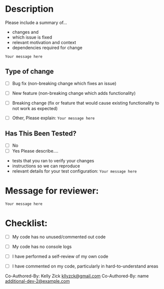# Description
Please include a summary of...
+ changes and 
+ which issue is fixed 
+ relevant motivation and context
+ dependencies required for change

`Your message here`


## Type of change

- [ ] Bug fix (non-breaking change which fixes an issue)
- [ ] New feature (non-breaking change which adds functionality)
- [ ] Breaking change (fix or feature that would cause existing functionality to not work as expected)
- [ ] Other, Please explain:
`Your message here`


## Has This Been Tested?

- [ ] No
- [ ] Yes
Please describe.... 
+ tests that you ran to verify your changes
+ instructions so we can reproduce
+ relevant details for your test configuration:
`Your message here`



# Message for reviewer:
`Your message here`


# Checklist:

- [ ] My code has no unused/commented out code
- [ ] My code has no console logs
- [ ] I have performed a self-review of my own code
- [ ] I have commented on my code, particularly in hard-to-understand areas


Co-Authored-By: Kelly Zick <kllyzck@gmail.com>
Co-Authored-By: name <additional-dev-2@example.com>

